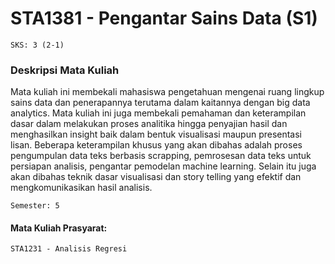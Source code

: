 # STA1381 - Pengantar Sains Data (S1)
`SKS: 3 (2-1)`  
  
### Deskripsi Mata Kuliah
Mata kuliah ini membekali mahasiswa pengetahuan mengenai ruang lingkup sains data dan penerapannya terutama dalam kaitannya dengan big data analytics.
Mata kuliah ini juga membekali pemahaman dan keterampilan dasar dalam melakukan proses analitika hingga penyajian hasil
dan menghasilkan insight baik dalam bentuk visualisasi maupun presentasi lisan. Beberapa keterampilan khusus yang akan dibahas adalah
proses pengumpulan data teks berbasis scrapping, pemrosesan data teks untuk persiapan analisis, pengantar pemodelan machine learning.
Selain itu juga akan dibahas teknik dasar visualisasi dan story telling yang efektif dan mengkomunikasikan hasil analisis.
  
`Semester: 5`

#### Mata Kuliah Prasyarat:
`STA1231 - Analisis Regresi`
